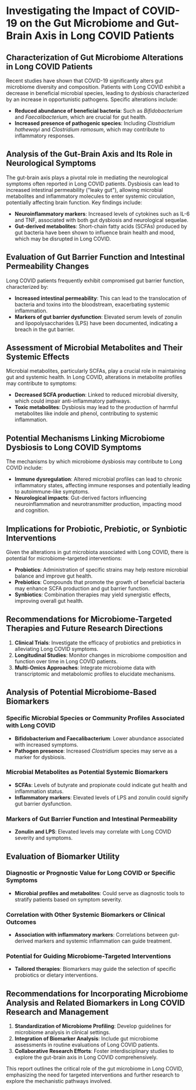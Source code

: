 # Investigating the Impact of COVID-19 on the Gut Microbiome and Gut-Brain Axis in Long COVID Patients

## Characterization of Gut Microbiome Alterations in Long COVID Patients
Recent studies have shown that COVID-19 significantly alters gut microbiome diversity and composition. Patients with Long COVID exhibit a decrease in beneficial microbial species, leading to dysbiosis characterized by an increase in opportunistic pathogens. Specific alterations include:
- **Reduced abundance of beneficial bacteria**: Such as *Bifidobacterium* and *Faecalibacterium*, which are crucial for gut health.
- **Increased presence of pathogenic species**: Including *Clostridium hathewayi* and *Clostridium ramosum*, which may contribute to inflammatory responses.

## Analysis of the Gut-Brain Axis and Its Role in Neurological Symptoms
The gut-brain axis plays a pivotal role in mediating the neurological symptoms often reported in Long COVID patients. Dysbiosis can lead to increased intestinal permeability ("leaky gut"), allowing microbial metabolites and inflammatory molecules to enter systemic circulation, potentially affecting brain function. Key findings include:
- **Neuroinflammatory markers**: Increased levels of cytokines such as IL-6 and TNF, associated with both gut dysbiosis and neurological sequelae.
- **Gut-derived metabolites**: Short-chain fatty acids (SCFAs) produced by gut bacteria have been shown to influence brain health and mood, which may be disrupted in Long COVID.

## Evaluation of Gut Barrier Function and Intestinal Permeability Changes
Long COVID patients frequently exhibit compromised gut barrier function, characterized by:
- **Increased intestinal permeability**: This can lead to the translocation of bacteria and toxins into the bloodstream, exacerbating systemic inflammation.
- **Markers of gut barrier dysfunction**: Elevated serum levels of zonulin and lipopolysaccharides (LPS) have been documented, indicating a breach in the gut barrier.

## Assessment of Microbial Metabolites and Their Systemic Effects
Microbial metabolites, particularly SCFAs, play a crucial role in maintaining gut and systemic health. In Long COVID, alterations in metabolite profiles may contribute to symptoms:
- **Decreased SCFA production**: Linked to reduced microbial diversity, which could impair anti-inflammatory pathways.
- **Toxic metabolites**: Dysbiosis may lead to the production of harmful metabolites like indole and phenol, contributing to systemic inflammation.

## Potential Mechanisms Linking Microbiome Dysbiosis to Long COVID Symptoms
The mechanisms by which microbiome dysbiosis may contribute to Long COVID include:
- **Immune dysregulation**: Altered microbial profiles can lead to chronic inflammatory states, affecting immune responses and potentially leading to autoimmune-like symptoms.
- **Neurological impacts**: Gut-derived factors influencing neuroinflammation and neurotransmitter production, impacting mood and cognition.

## Implications for Probiotic, Prebiotic, or Synbiotic Interventions
Given the alterations in gut microbiota associated with Long COVID, there is potential for microbiome-targeted interventions:
- **Probiotics**: Administration of specific strains may help restore microbial balance and improve gut health.
- **Prebiotics**: Compounds that promote the growth of beneficial bacteria may enhance SCFA production and gut barrier function.
- **Synbiotics**: Combination therapies may yield synergistic effects, improving overall gut health.

## Recommendations for Microbiome-Targeted Therapies and Future Research Directions
1. **Clinical Trials**: Investigate the efficacy of probiotics and prebiotics in alleviating Long COVID symptoms.
2. **Longitudinal Studies**: Monitor changes in microbiome composition and function over time in Long COVID patients.
3. **Multi-Omics Approaches**: Integrate microbiome data with transcriptomic and metabolomic profiles to elucidate mechanisms.

## Analysis of Potential Microbiome-Based Biomarkers
### Specific Microbial Species or Community Profiles Associated with Long COVID
- **Bifidobacterium and Faecalibacterium**: Lower abundance associated with increased symptoms.
- **Pathogen presence**: Increased *Clostridium* species may serve as a marker for dysbiosis.

### Microbial Metabolites as Potential Systemic Biomarkers
- **SCFAs**: Levels of butyrate and propionate could indicate gut health and inflammation status.
- **Inflammatory markers**: Elevated levels of LPS and zonulin could signify gut barrier dysfunction.

### Markers of Gut Barrier Function and Intestinal Permeability
- **Zonulin and LPS**: Elevated levels may correlate with Long COVID severity and symptoms.

## Evaluation of Biomarker Utility
### Diagnostic or Prognostic Value for Long COVID or Specific Symptoms
- **Microbial profiles and metabolites**: Could serve as diagnostic tools to stratify patients based on symptom severity.
### Correlation with Other Systemic Biomarkers or Clinical Outcomes
- **Association with inflammatory markers**: Correlations between gut-derived markers and systemic inflammation can guide treatment.
### Potential for Guiding Microbiome-Targeted Interventions
- **Tailored therapies**: Biomarkers may guide the selection of specific probiotics or dietary interventions.

## Recommendations for Incorporating Microbiome Analysis and Related Biomarkers in Long COVID Research and Management
1. **Standardization of Microbiome Profiling**: Develop guidelines for microbiome analysis in clinical settings.
2. **Integration of Biomarker Analysis**: Include gut microbiome assessments in routine evaluations of Long COVID patients.
3. **Collaborative Research Efforts**: Foster interdisciplinary studies to explore the gut-brain axis in Long COVID comprehensively.

This report outlines the critical role of the gut microbiome in Long COVID, emphasizing the need for targeted interventions and further research to explore the mechanistic pathways involved.